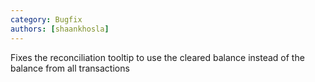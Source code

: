 ```yaml
---
category: Bugfix
authors: [shaankhosla]
---
```


Fixes the reconciliation tooltip to use the cleared balance instead of the balance from all transactions